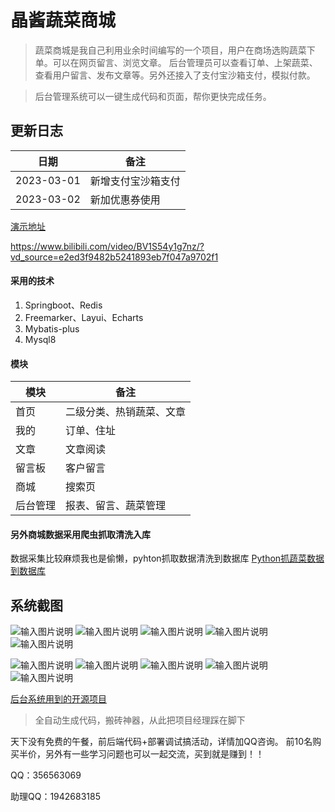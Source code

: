 # 晶酱蔬菜商城

> 蔬菜商城是我自己利用业余时间编写的一个项目，用户在商场选购蔬菜下单。可以在网页留言、浏览文章。
后台管理员可以查看订单、上架蔬菜、查看用户留言、发布文章等。另外还接入了支付宝沙箱支付，模拟付款。

> 后台管理系统可以一键生成代码和页面，帮你更快完成任务。


## 更新日志
| 日期  | 备注           |
|-----|--------------|
| 2023-03-01  | 新增支付宝沙箱支付 |
| 2023-03-02  | 新加优惠券使用        |


[演示地址](https://www.bilibili.com/video/BV1S54y1g7nz/?vd_source=e2ed3f9482b5241893eb7f047a9702f1)


https://www.bilibili.com/video/BV1S54y1g7nz/?vd_source=e2ed3f9482b5241893eb7f047a9702f1

#### 采用的技术
1. Springboot、Redis
2. Freemarker、Layui、Echarts
3. Mybatis-plus
4. Mysql8

#### 模块
| 模块  | 备注           |
|-----|--------------|
| 首页  | 二级分类、热销蔬菜、文章 |
| 我的  | 订单、住址        |
| 文章  | 文章阅读         |
| 留言板 | 客户留言         |
| 商城  | 搜索页          |
| 后台管理  | 报表、留言、蔬菜管理          |

#### 另外商城数据采用爬虫抓取清洗入库
数据采集比较麻烦我也是偷懒，pyhton抓取数据清洗到数据库
[Python抓蔬菜数据到数据库](https://www.toutiao.com/article/7195757474467676683/)

## 系统截图
![输入图片说明](src/main/resources/templates/vm/546558cb1b139fad38e9e5c5b97b28b9.png)
![输入图片说明](src/main/resources/static/a7bf4d302f46c2cbf0de53932914eb79.png)
![输入图片说明](src/main/resources/static/images/6a268fa446ab13f7f57d9dc1ab7916c6.png)
![输入图片说明](src/main/resources/static/images/9d25806c75817ffce8c4c29dfddb30a1.png)
![输入图片说明](src/main/resources/static/images/33a40b9a3715551935e6661409a75a0c.png)

![输入图片说明](src/main/resources/static/images/0148277006ce98081aeb64e48aa147cf.png)
![输入图片说明](src/main/resources/static/images/92c76c6836520bdf978933daf7a04376.png)
![输入图片说明](src/main/resources/static/images/5317a6d80faf3aa0f3f89185580c7b71.png)
![输入图片说明](src/main/resources/static/images/577644adb8f934c97afccc169e223727.png)
![输入图片说明](src/main/resources/static/images/image.png)

[后台系统用到的开源项目](https://gitee.com/wanglingxiao/mysiteforme)
> 全自动生成代码，搬砖神器，从此把项目经理踩在脚下


天下没有免费的午餐，前后端代码+部署调试搞活动，详情加QQ咨询。
前10名购买半价，另外有一些学习问题也可以一起交流，买到就是赚到！！

QQ：356563069


助理QQ：1942683185

